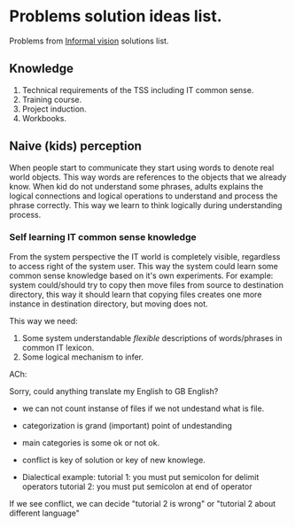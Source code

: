 # Problems solution ideas list.
Problems from [Informal vision](https://github.com/menta/menta-0.3/blob/master/doc/informal/vision-informal.md) solutions list.

## Knowledge

 1. Technical requirements of the TSS including IT common sense.
 1. Training course.
 1. Project induction.
 1. Workbooks.


## Naive (kids) perception
When people start to communicate they start using words to denote real world objects. This way words are references to
the objects that we already know. When kid do not understand some phrases, adults explains the logical connections and
logical operations to understand and process the phrase correctly. This way we learn to think logically during understanding process.

### Self learning IT common sense knowledge
From the system perspective the IT world is completely visible, regardless to access right of the system user.
This way the system could learn some common sense knowledge based on it's own experiments.
For example: system could/should try to copy then move files from source to destination directory,
this way it should learn that copying files creates one more instance in destination directory, but moving does not.

This way we need:

 1. Some system understandable *flexible* descriptions of words/phrases in common IT lexicon.
 1. Some logical mechanism to infer.


ACh:

Sorry, could anything translate my English to GB English?

- we can not count instanse of files if we not undestand what is file.

- categorization is grand (important) point of undestanding

- main categories is some ok or not ok.

- conflict is key of solution or key of new knowlege.

- Dialectical example: 
tutorial 1: you must put semicolon for delimit operators
tutorial 2: you must put semicolon at end of operator

If we see conflict, we can decide "tutorial 2 is wrong" or "tutorial 2 about different language"


